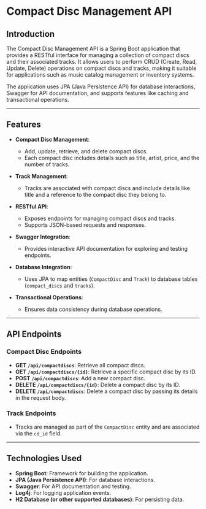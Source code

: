 # Compact Disc Management API

## Introduction

The Compact Disc Management API is a Spring Boot application that provides a RESTful interface for managing a collection of compact discs and their associated tracks. It allows users to perform CRUD (Create, Read, Update, Delete) operations on compact discs and tracks, making it suitable for applications such as music catalog management or inventory systems.

The application uses JPA (Java Persistence API) for database interactions, Swagger for API documentation, and supports features like caching and transactional operations.

---

## Features

- **Compact Disc Management**:
  - Add, update, retrieve, and delete compact discs.
  - Each compact disc includes details such as title, artist, price, and the number of tracks.

- **Track Management**:
  - Tracks are associated with compact discs and include details like title and a reference to the compact disc they belong to.

- **RESTful API**:
  - Exposes endpoints for managing compact discs and tracks.
  - Supports JSON-based requests and responses.

- **Swagger Integration**:
  - Provides interactive API documentation for exploring and testing endpoints.

- **Database Integration**:
  - Uses JPA to map entities (`CompactDisc` and `Track`) to database tables (`compact_discs` and `tracks`).

- **Transactional Operations**:
  - Ensures data consistency during database operations.

---

## API Endpoints

### Compact Disc Endpoints
- **GET `/api/compactdiscs`**: Retrieve all compact discs.
- **GET `/api/compactdiscs/{id}`**: Retrieve a specific compact disc by its ID.
- **POST `/api/compactdiscs`**: Add a new compact disc.
- **DELETE `/api/compactdiscs/{id}`**: Delete a compact disc by its ID.
- **DELETE `/api/compactdiscs`**: Delete a compact disc by passing its details in the request body.

### Track Endpoints
- Tracks are managed as part of the `CompactDisc` entity and are associated via the `cd_id` field.

---

## Technologies Used

- **Spring Boot**: Framework for building the application.
- **JPA (Java Persistence API)**: For database interactions.
- **Swagger**: For API documentation and testing.
- **Log4j**: For logging application events.
- **H2 Database (or other supported databases)**: For persisting data.